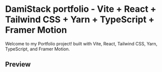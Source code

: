 # DamiStack portfolio - Vite + React + Tailwind CSS + Yarn + TypeScript + Framer Motion

Welcome to my Portfolio project! built with Vite, React, Tailwind CSS, Yarn, TypeScript, and Framer Motion.

## Preview

